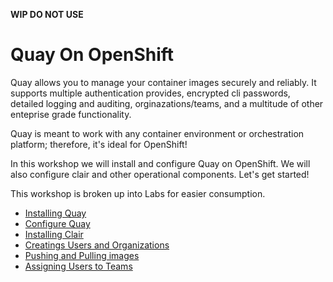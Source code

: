 **WIP DO NOT USE**
# Quay On OpenShift


Quay allows you to manage your container images securely and reliably. It supports multiple authentication provides, encrypted cli passwords, detailed logging and auditing, orginazations/teams, and a multitude of other enteprise grade functionality.

Quay is meant to work with any container environment or orchestration platform; therefore, it's ideal for OpenShift!

In this workshop we will install and configure Quay on OpenShift. We will also configure clair and other operational components. Let's get started!

This workshop is broken up into Labs for easier consumption.

* [Installing Quay](labs/0.installingquay.md)
* [Configure Quay](labs/1.configurequay.md)
* [Installing Clair](labs/2.installingclair.md)
* [Creatings Users and Organizations](labs/3.usersandorgs.md)
* [Pushing and Pulling images](labs/4.pushingandpulling.md)
* [Assigning Users to Teams](labs/5.userstoteams.md)
